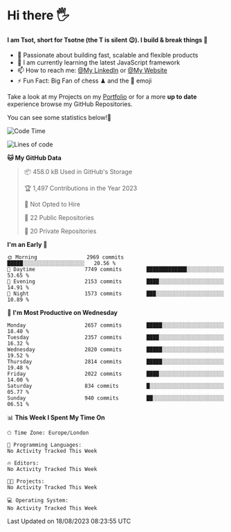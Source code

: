 # Hi there :raised_hand_with_fingers_splayed:
#### I am Tsot, short for Tsotne (the T is silent :wink:). I build & break things :space_invader:
- :telescope: Passionate about building fast, scalable and flexible products
- :seedling: I am currently learning the latest JavaScript framework 
- :mailbox: How to reach me: [@My LinkedIn](https://www.linkedin.com/in/tsotne-gvadzabia/) or [@My Website](https://tsotne.co.uk/contact)
- :zap: Fun Fact: Big Fan of chess ♟ and the 👾 emoji

Take a look at my Projects on my [Portfolio](https://tsotne.co.uk/) or for a more **up to date** experience browse my GitHub Repositories.

You can see some statistics below!:space_invader:
<!--START_SECTION:waka-->
![Code Time](http://img.shields.io/badge/Code%20Time-761%20hrs%202%20mins-blue)

![Lines of code](https://img.shields.io/badge/From%20Hello%20World%20I%27ve%20Written-6.8%20million%20lines%20of%20code-blue)

**🐱 My GitHub Data** 

> 📦 458.0 kB Used in GitHub's Storage 
 > 
> 🏆 1,497 Contributions in the Year 2023
 > 
> 🚫 Not Opted to Hire
 > 
> 📜 22 Public Repositories 
 > 
> 🔑 20 Private Repositories 
 > 
**I'm an Early 🐤** 

```text
🌞 Morning                2969 commits        █████░░░░░░░░░░░░░░░░░░░░   20.56 % 
🌆 Daytime                7749 commits        █████████████░░░░░░░░░░░░   53.65 % 
🌃 Evening                2153 commits        ████░░░░░░░░░░░░░░░░░░░░░   14.91 % 
🌙 Night                  1573 commits        ███░░░░░░░░░░░░░░░░░░░░░░   10.89 % 
```
📅 **I'm Most Productive on Wednesday** 

```text
Monday                   2657 commits        █████░░░░░░░░░░░░░░░░░░░░   18.40 % 
Tuesday                  2357 commits        ████░░░░░░░░░░░░░░░░░░░░░   16.32 % 
Wednesday                2820 commits        █████░░░░░░░░░░░░░░░░░░░░   19.52 % 
Thursday                 2814 commits        █████░░░░░░░░░░░░░░░░░░░░   19.48 % 
Friday                   2022 commits        ████░░░░░░░░░░░░░░░░░░░░░   14.00 % 
Saturday                 834 commits         █░░░░░░░░░░░░░░░░░░░░░░░░   05.77 % 
Sunday                   940 commits         ██░░░░░░░░░░░░░░░░░░░░░░░   06.51 % 
```


📊 **This Week I Spent My Time On** 

```text
🕑︎ Time Zone: Europe/London

💬 Programming Languages: 
No Activity Tracked This Week

🔥 Editors: 
No Activity Tracked This Week

🐱‍💻 Projects: 
No Activity Tracked This Week

💻 Operating System: 
No Activity Tracked This Week
```


 Last Updated on 18/08/2023 08:23:55 UTC
<!--END_SECTION:waka-->
